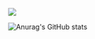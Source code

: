 <img src="https://img.shields.io/badge/Java-007396?style=flat-square&logo=Java&logoColor=white"/>

![Anurag's GitHub stats](https://github-readme-stats.vercel.app/api?username=Cansur&show_icons=true&theme=radical)
